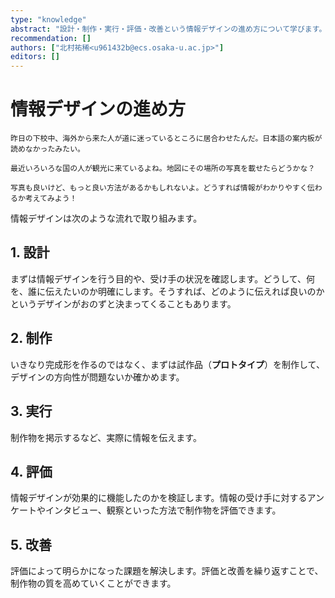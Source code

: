 ```yaml
---
type: "knowledge"
abstract: "設計・制作・実行・評価・改善という情報デザインの進め方について学びます。"
recommendation: []
authors: ["北村祐稀<u961432b@ecs.osaka-u.ac.jp>"]
editors: []
---
```


# 情報デザインの進め方

```:dialog:left:student1:question
昨日の下校中、海外から来た人が道に迷っているところに居合わせたんだ。日本語の案内板が読めなかったみたい。
```

```:dialog:left:student2:question
最近いろいろな国の人が観光に来ているよね。地図にその場所の写真を載せたらどうかな？
```

```:dialog:right:teacher1:normal
写真も良いけど、もっと良い方法があるかもしれないよ。どうすれば情報がわかりやすく伝わるか考えてみよう！
```

情報デザインは次のような流れで取り組みます。

## 1. 設計

まずは情報デザインを行う目的や、受け手の状況を確認します。どうして、何を、誰に伝えたいのか明確にします。そうすれば、どのように伝えれば良いのかというデザインがおのずと決まってくることもあります。

## 2. 制作

いきなり完成形を作るのではなく、まずは試作品（**プロトタイプ**）を制作して、デザインの方向性が問題ないか確かめます。

## 3. 実行

制作物を掲示するなど、実際に情報を伝えます。

## 4. 評価

情報デザインが効果的に機能したのかを検証します。情報の受け手に対するアンケートやインタビュー、観察といった方法で制作物を評価できます。

## 5. 改善

評価によって明らかになった課題を解決します。評価と改善を繰り返すことで、制作物の質を高めていくことができます。
